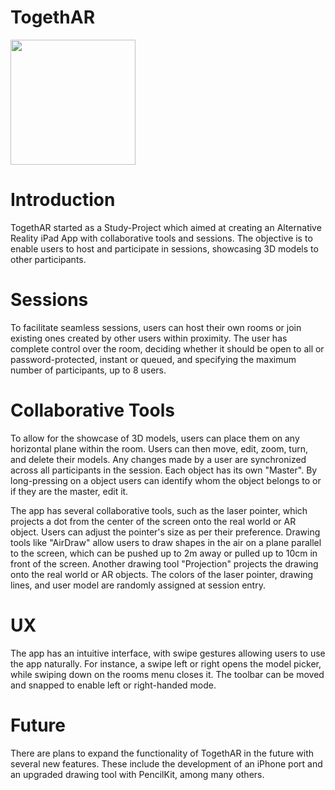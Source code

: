 # TogethAR
<p align="left">
  <img src="https://user-images.githubusercontent.com/83432930/233493994-dd1ddd07-ed27-4887-a569-dc64d4762854.jpeg" width="200"/>
</p>

# Introduction 
TogethAR started as a Study-Project which aimed at creating an Alternative Reality iPad App with collaborative tools and sessions. The objective is to enable users to host and participate in sessions, showcasing 3D models to other participants.

# Sessions
To facilitate seamless sessions, users can host their own rooms or join existing ones created by other users within proximity. The user has complete control over the room, deciding whether it should be open to all or password-protected, instant or queued, and specifying the maximum number of participants, up to 8 users.

# Collaborative Tools
To allow for the showcase of 3D models, users can place them on any horizontal plane within the room. Users can then move, edit, zoom, turn, and delete their models. Any changes made by a user are synchronized across all participants in the session. Each object has its own "Master". By long-pressing on a object users can identify whom the object belongs to or if they are the master, edit it.

The app has several collaborative tools, such as the laser pointer, which projects a dot from the center of the screen onto the real world or AR object. Users can adjust the pointer's size as per their preference. Drawing tools like "AirDraw" allow users to draw shapes in the air on a plane parallel to the screen, which can be pushed up to 2m away or pulled up to 10cm in front of the screen. Another drawing tool "Projection" projects the drawing onto the real world or AR objects. The colors of the laser pointer, drawing lines, and user model are randomly assigned at session entry.

# UX
The app has an intuitive interface, with swipe gestures allowing users to use the app naturally. For instance, a swipe left or right opens the model picker, while swiping down on the rooms menu closes it. The toolbar can be moved and snapped to enable left or right-handed mode.

# Future 

There are plans to expand the functionality of TogethAR in the future with several new features. These include the development of an iPhone port and an upgraded drawing tool with PencilKit, among many others.
